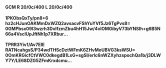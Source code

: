 #### GCM R 20/0c/400 L 20/0c/400
**1PKObsQxTy/pn8+6**<br/>**hz2cHJunOAKMmDxWZQ2avsacvFShYuYVf5Jz6TgPvs8=**<br/>**0GMPbsx09l3wzrh3DvlfzmZbu4hH15Jw/4vlOMGibyV73bYNSIh+g6B5N66a4VsclUpJftNh1p7XRbur...**<br/><br/>
**TPRR3Yiv1/Av7EIE**<br/>**RATNcahgsS/P34wdTHScDztWFmK6ZHvMoUBVG3ksWSU=**<br/>**0OmKRGicfCtVWC0dkegdB1LxG+sgSl/erlc6nWZXyhzspochQa1b/j3DLWY7Y/LE68DZG5ZFmKrxdcmu...**